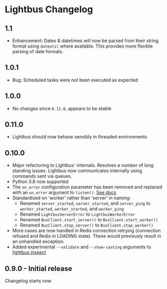 # Lightbus Changelog

## 1.1

* Enhancement: Dates & datetimes will now be parsed from their string format using `dateutil` where available.
               This provides more flexible parsing of date formats.

## 1.0.1

* Bug: Scheduled tasks were not been executed as expected

## 1.0.0

* No changes since `0.11.0`, appears to be stable

## 0.11.0

* Lightbus should now behave sensibly in threaded environments

## 0.10.0

* Major refactoring to Lightbus' internals. Resolves a number of long standing issues.
  Lightbus now communicates internally using commands sent via queues.
* Python 3.8 now supported
* The `on_error` configuration parameter has been removed and replaced with an 
  `on_error` argument to `listen()`. [See docs](https://lightbus.org/reference/events/#errors-in-event-listeners)
* Standardised on 'worker' rather than 'server' in naming:
    * Renamed `server_started`, `server_started`, and `server_ping` 
      to `worker_started`, `worker_started`, and `worker_ping`
    * Renamed `LightbusServerError` to `LightbusWorkerError`
    * Renamed `BusClient.start_server()` to `BusClient.start_worker()`
    * Renamed `BusClient.stop_server()` to `BusClient.stop_worker()`
* More cases are now handled in Redis connection retrying (connection refused and Redis in LOADING state).
  These would previously result in an unhandled exception. 
* Added experimental `--validate` and `--show-casting` arguments to 
  [lightbus inspect](https://lightbus.org/reference/command-line-use/inspect/)

## 0.9.0 - Initial release

Changelog starts now
